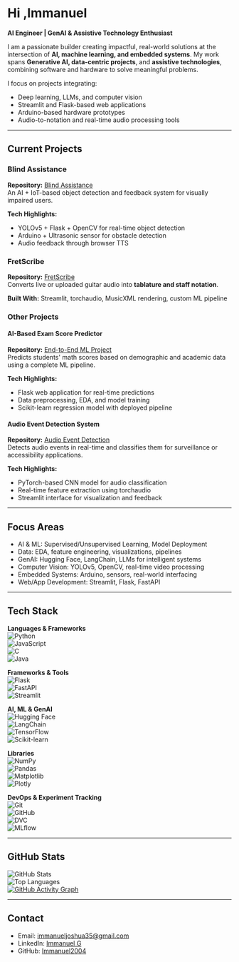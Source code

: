#  Hi ,Immanuel 
**AI Engineer | GenAI & Assistive Technology Enthusiast**

I am a passionate builder creating impactful, real-world solutions at the intersection of **AI, machine learning, and embedded systems**. My work spans **Generative AI, data-centric projects**, and **assistive technologies**, combining software and hardware to solve meaningful problems.

I focus on projects integrating:  
- Deep learning, LLMs, and computer vision  
- Streamlit and Flask-based web applications  
- Arduino-based hardware prototypes  
- Audio-to-notation and real-time audio processing tools

---

## Current Projects

### Blind Assistance  
**Repository:** [Blind Assistance](https://github.com/Immanuel2004/Blind-Assistance)  
An AI + IoT-based object detection and feedback system for visually impaired users.  

**Tech Highlights:**  
- YOLOv5 + Flask + OpenCV for real-time object detection  
- Arduino + Ultrasonic sensor for obstacle detection  
- Audio feedback through browser TTS  

### FretScribe  
**Repository:** [FretScribe](https://github.com/Immanuel2004/FretScribe)  
Converts live or uploaded guitar audio into **tablature and staff notation**.  

**Built With:** Streamlit, torchaudio, MusicXML rendering, custom ML pipeline  

### Other Projects

#### AI-Based Exam Score Predictor  
**Repository:** [End-to-End ML Project](https://github.com/Immanuel2004/End-to-End-ML-Project)  
Predicts students' math scores based on demographic and academic data using a complete ML pipeline.

**Tech Highlights:**  
- Flask web application for real-time predictions  
- Data preprocessing, EDA, and model training  
- Scikit-learn regression model with deployed pipeline  

#### Audio Event Detection System  
**Repository:** [Audio Event Detection](https://github.com/Immanuel2004/Audio-Event-Detection)  
Detects audio events in real-time and classifies them for surveillance or accessibility applications.

**Tech Highlights:**  
- PyTorch-based CNN model for audio classification  
- Real-time feature extraction using torchaudio  
- Streamlit interface for visualization and feedback  

---

## Focus Areas

- AI & ML: Supervised/Unsupervised Learning, Model Deployment  
- Data: EDA, feature engineering, visualizations, pipelines  
- GenAI: Hugging Face, LangChain, LLMs for intelligent systems  
- Computer Vision: YOLOv5, OpenCV, real-time video processing  
- Embedded Systems: Arduino, sensors, real-world interfacing  
- Web/App Development: Streamlit, Flask, FastAPI  

---

## Tech Stack

**Languages & Frameworks**  
![Python](https://img.shields.io/badge/-Python-3776AB?style=for-the-badge&logo=python&logoColor=white)  
![JavaScript](https://img.shields.io/badge/-JavaScript-F7DF1E?style=for-the-badge&logo=javascript&logoColor=black)  
![C](https://img.shields.io/badge/-C-00599C?style=for-the-badge&logo=c)  
![Java](https://img.shields.io/badge/-Java-007396?style=for-the-badge&logo=java&logoColor=white)  

**Frameworks & Tools**  
![Flask](https://img.shields.io/badge/-Flask-000000?style=for-the-badge&logo=flask)  
![FastAPI](https://img.shields.io/badge/-FastAPI-009688?style=for-the-badge&logo=fastapi&logoColor=white)  
![Streamlit](https://img.shields.io/badge/-Streamlit-FF4B4B?style=for-the-badge&logo=streamlit&logoColor=white)  

**AI, ML & GenAI**  
![Hugging Face](https://img.shields.io/badge/-Huggingface-FFD21F?style=for-the-badge&logo=huggingface&logoColor=black)  
![LangChain](https://img.shields.io/badge/-LangChain-blueviolet?style=for-the-badge)  
![TensorFlow](https://img.shields.io/badge/-TensorFlow-FF6F00?style=for-the-badge&logo=tensorflow&logoColor=white)  
![Scikit-learn](https://img.shields.io/badge/-Scikit%20Learn-F7931E?style=for-the-badge&logo=scikit-learn&logoColor=white)  

**Libraries**  
![NumPy](https://img.shields.io/badge/-NumPy-013243?style=for-the-badge&logo=numpy&logoColor=white)  
![Pandas](https://img.shields.io/badge/-Pandas-150458?style=for-the-badge&logo=pandas&logoColor=white)  
![Matplotlib](https://img.shields.io/badge/-Matplotlib-11557C?style=for-the-badge&logo=matplotlib)  
![Plotly](https://img.shields.io/badge/-Plotly-3F4F75?style=for-the-badge&logo=plotly)  

**DevOps & Experiment Tracking**  
![Git](https://img.shields.io/badge/-Git-F05032?style=for-the-badge&logo=git&logoColor=white)  
![GitHub](https://img.shields.io/badge/-GitHub-181717?style=for-the-badge&logo=github&logoColor=white)  
![DVC](https://img.shields.io/badge/-DVC-945DD6?style=for-the-badge&logo=dvc&logoColor=white)  
![MLflow](https://img.shields.io/badge/-MLflow-0194E2?style=for-the-badge&logo=mlflow&logoColor=white)  

---

## GitHub Stats

![GitHub Stats](https://github-readme-stats.vercel.app/api?username=Immanuel2004&show_icons=true&theme=radical)  
![Top Languages](https://github-readme-stats.vercel.app/api/top-langs/?username=Immanuel2004&layout=compact&theme=radical)  
[![GitHub Activity Graph](https://github-readme-activity-graph.vercel.app/graph?username=Immanuel2004&theme=react-dark)](https://github.com/Immanuel2004)

---

## Contact

- Email: immanueljoshua35@gmail.com  
- LinkedIn: [Immanuel G](https://www.linkedin.com/in/immanuelg01)  
- GitHub: [Immanuel2004](https://github.com/Immanuel2004)
